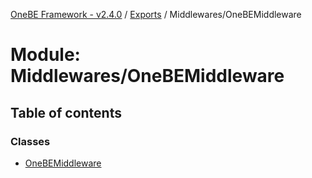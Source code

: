 [OneBE Framework - v2.4.0](../README.md) / [Exports](../modules.md) / Middlewares/OneBEMiddleware

# Module: Middlewares/OneBEMiddleware

## Table of contents

### Classes

- [OneBEMiddleware](../classes/Middlewares_OneBEMiddleware.OneBEMiddleware.md)
